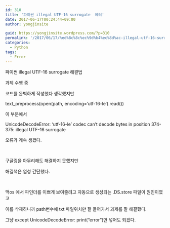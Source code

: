 ```yaml
---
id: 310
title: '파이썬 illegal UTF-16 surrogate  에러'
date: 2017-06-17T00:24:44+09:00
author: yongjinsite

guid: https://yongjinsite.wordpress.com/?p=310
permalink: '/2017/06/17/%ed%8c%8c%ec%9d%b4%ec%8d%ac-illegal-utf-16-surrogate-%ec%97%90%eb%9f%ac/'
categories:
  - Python
tags:
  - Error
---
```


파이썬 illegal UTF-16 surrogate 해결법

과제 수행 중

코드를 완벽하게 작성했다 생각했지만

text_preprocess(open(path, encoding=&#8217;utf-16-le&#8217;).read())

이 부분에서

UnicodeDecodeError: &#8216;utf-16-le&#8217; codec can&#8217;t decode bytes in position 374-375: illegal UTF-16 surrogate

오류가 계속 생겼다.

&nbsp;

구글링을 아무리해도 해결하지 못했지만

해결책은 엄청 간단했다.

&nbsp;

맥os 에서 파인더를 이쁘게 보여줄려고 자동으로 생성되는 .DS.store 파일이 원인이였고

이를 삭제하니까 path변수에 txt 파일위치만 잘 들어가서 과제를 잘 해결했다.

그냥 except UnicodeDecodeError: print(&#8220;error&#8221;)만 넣어도 되겠다.

&nbsp;

&nbsp;

&nbsp;

&nbsp;